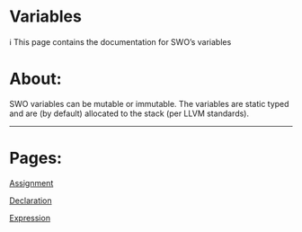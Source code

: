# Variables

<aside>
ℹ️ This page contains the documentation for SWO’s variables

</aside>

# About:

SWO variables can be mutable or immutable. The variables are static typed and are (by default) allocated to the stack (per LLVM standards). 

---

# Pages:

[Assignment](Variables%2049829f35c47441f7bd4d5201303a8ef5/Assignment%20fd6ea8f1d6e8472f95147edf07705042.md)

[Declaration](Variables%2049829f35c47441f7bd4d5201303a8ef5/Declaration%20ba5ae84df665489d9be6b31526444b2e.md)

[Expression](Variables%2049829f35c47441f7bd4d5201303a8ef5/Expression%200439bf46aeab4f60bd5acba6f6d82bf3.md)